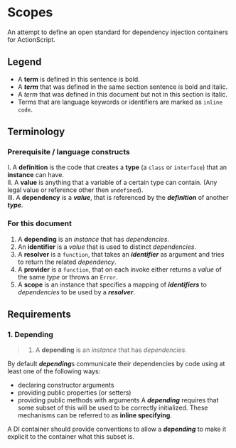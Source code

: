 # Scopes

An attempt to define an open standard for dependency injection containers for ActionScript.

## Legend

- A **term** is defined in this sentence is bold.
- A ***term*** that was defined in the same section sentence is bold and italic.
- A *term* that was defined in this document but not in this section is italic.
- Terms that are language keywords or identifiers are marked as `inline code`.


## Terminology

### Prerequisite / language constructs

I. A **definition** is the code that creates a **type** (a `class` or `interface`) that an **instance** can have.<br/>
II. A **value** is anything that a variable of a certain type can contain. (Any legal value or reference other then `undefined`).<br/>
III. A **dependency** is a ***value***, that is referenced by the ***definition*** of another ***type***.<br/>

### For this document
1. A **depending** is an *instance* that has *dependencies*.
2. An **identifier** is a *value* that is used to distinct *dependencies*.
3. A **resolver** is a `function`, that takes an ***identifier*** as argument and tries to return the related *dependency*.
4. A **provider** is a `function`, that on each invoke either returns a *value* of the same *type* or throws an `Error`.
5. A **scope** is an instance that specifies a mapping of ***identifiers*** to *dependencies* to be used by a ***resolver***.

## Requirements

### 1. Depending

> 1. A **depending** is an *instance* that has *dependencies*.

By default ***depending***s communicate their dependencies by code using at least one of the following ways:
- declaring constructor arguments
- providing public properties (or setters)
- providing public methods with arguments
A  ***depending*** requires that some subset of this will be used to be correctly initialized.
These mechanisms can be referred to as **inline specifying**.
 
A DI container should provide conventions to allow a ***depending*** to make it explicit to the container what this subset is.

